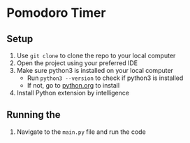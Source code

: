 # Pomodoro Timer

## Setup

1. Use `git clone` to clone the repo to your local computer
2. Open the project using your preferred IDE
3. Make sure python3 is installed on your local computer
   - Run `python3 --version` to check if python3 is installed
   - If not, go to [python.org](https://www.python.org/) to install
4. Install Python extension by intelligence

## Running the

1. Navigate to the `main.py` file and run the code
